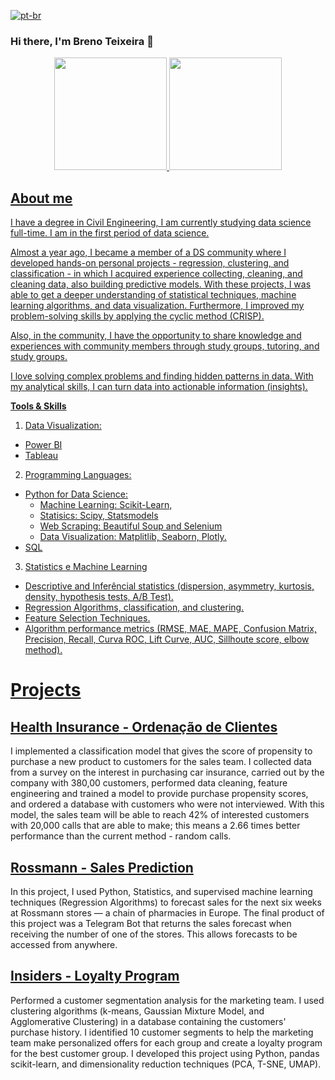 [![pt-br](https://img.shields.io/badge/lang-pt--br-green.svg)](https://github.com/BrenoTeixeira/BrenoTeixeira/blob/main/README.pt.md)

### Hi there, I'm Breno Teixeira 👋
<div align="center">
<a href="https://github.com/BrenoTeixeira">
<img height="180em" src="https://github-readme-stats.vercel.app/api?username=BrenoTeixeira&show_icons=true&theme=gruvbox"
/>
<img  height="180em"                                   
src="https://github-readme-stats.vercel.app/api/top-langs/?username=BrenoTeixeira&theme=gruvbox&layout=compact"
/>                      
</div>


## About me
I have a degree in Civil Engineering, I am currently studying data science full-time. I am in the first period of data science.


Almost a year ago, I became a member of a DS community where I developed hands-on personal projects - regression, clustering, and classification - in which I acquired experience collecting, cleaning, and cleaning data, also building predictive models. With these projects, I was able to get a deeper understanding of statistical techniques, machine learning algorithms, and data visualization. Furthermore, I improved my problem-solving skills by applying the cyclic method (CRISP).

Also, in the community, I have the opportunity to share knowledge and experiences with community members through study groups, tutoring, and study groups.

I love solving complex problems and finding hidden patterns in data. With my analytical skills, I can turn data into actionable information (insights).

**Tools & Skills**

1. Data Visualization:
  - Power BI
  - Tableau
    
2. Programming Languages:
  - Python for Data Science:
    - Machine Learning: Scikit-Learn,
    - Statisics: Scipy, Statsmodels
    - Web Scraping: Beautiful Soup and Selenium
    - Data Visualization: Matplitlib, Seaborn, Plotly.
  - SQL
    
3. Statistics e Machine Learning
  - Descriptive and Inferêncial statistics (dispersion, asymmetry, kurtosis, density, hypothesis tests, A/B Test).
  - Regression Algorithms, classification, and clustering.
  - Feature Selection Techniques.
  - Algorithm performance metrics (RMSE, MAE, MAPE, Confusion Matrix, Precision, Recall, Curva ROC, Lift Curve, AUC, Sillhoute score, elbow method).


# Projects

## [Health Insurance - Ordenação de Clientes](https://github.com/BrenoTeixeira/health_insurance_ranking)

I implemented a classification model that gives the score of propensity to purchase a new product to customers for the sales team. I collected data from a survey on the interest in purchasing car insurance, carried out by the company with 380,00 customers, performed data cleaning, feature engineering and trained a model to provide purchase propensity scores, and ordered a database with customers who were not interviewed. With this model, the sales team will be able to reach 42% of interested customers with 20,000 calls that are able to make; this means a 2.66 times better performance than the current method - random calls.


## [Rossmann - Sales Prediction](https://github.com/BrenoTeixeira/rossman-sales-prediction-project)

In this project, I used Python, Statistics, and supervised machine learning techniques (Regression Algorithms) to forecast sales for the next six weeks at Rossmann stores — a chain of pharmacies in Europe. The final product of this project was a Telegram Bot that returns the sales forecast when receiving the number of one of the stores. This allows forecasts to be accessed from anywhere.

## [Insiders - Loyalty Program](https://github.com/BrenoTeixeira/insider_fidelity_program)

Performed a customer segmentation analysis for the marketing team. I used clustering algorithms (k-means, Gaussian Mixture Model, and Agglomerative Clustering) in a database containing the customers' purchase history. I identified 10 customer segments to help the marketing team make personalized offers for each group and create a loyalty program for the best customer group. I developed this project using Python, pandas scikit-learn, and dimensionality reduction techniques (PCA, T-SNE, UMAP).
